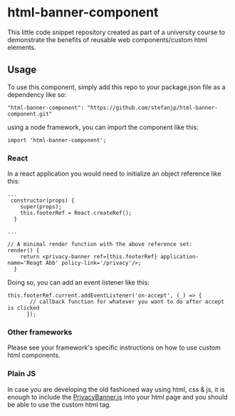 # html-banner-component
This little code snippet repository created as part of a university course to demonstrate the benefits of reusable web components/custom html elements.

## Usage
To use this component, simply add this repo to your package.json file as a dependency like so:

`"html-banner-component": "https://github.com/stefanjp/html-banner-component.git"`

using a node framework, you can import the component like this:

`import 'html-banner-component';`

### React
In a react application you would need to initialize an object reference like this: 

```
...
 constructor(props) {
    super(props);
    this.footerRef = React.createRef();
  }

...

// A minimal render function with the above reference set:
render() {
    return <privacy-banner ref={this.footerRef} application-name='Reagt Abb' policy-link='/privacy'/>;
  }
```
Doing so, you can add an event listener like this:

```
this.footerRef.current.addEventListener('on-accept', (_) => {
       // callback function for whatever you want to do after accept is clicked
      });
```

### Other frameworks

Please see your framework's specific instructions on how to use custom html components.


### Plain JS

In case you are developing the old fashioned way using html, css & js, it is enough to include the [PrivacyBanner.js](PrivacyBanner.js) into your html page and you should be able to use the custom html tag.
